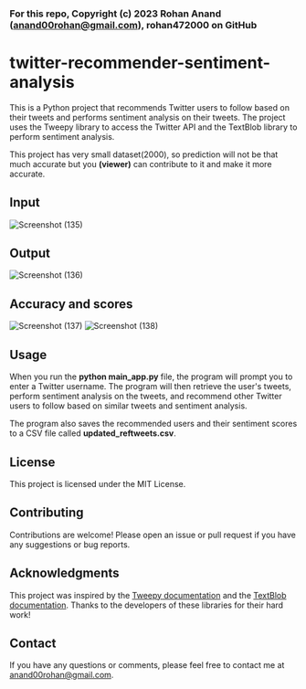 ###  For this repo, Copyright (c) 2023 Rohan Anand (anand00rohan@gmail.com), rohan472000 on GitHub

# twitter-recommender-sentiment-analysis
This is a Python project that recommends Twitter users to follow based on their tweets and performs sentiment analysis on their tweets. The project uses the Tweepy library to access the Twitter API and the TextBlob library to perform sentiment analysis.

This project has very small dataset(2000), so prediction will not be that much accurate but you **(viewer)** can contribute to it and make it more accurate.


## Input
![Screenshot (135)](https://user-images.githubusercontent.com/96521078/229467042-fa349ee9-a5fa-48ed-b548-2b170177d261.png)

## Output
![Screenshot (136)](https://user-images.githubusercontent.com/96521078/229467079-1c3c4cc1-c043-4d76-98cf-89c5687d9037.png)

## Accuracy and scores
![Screenshot (137)](https://user-images.githubusercontent.com/96521078/229478501-ee1e3622-7bf1-4189-a678-db8a586c5991.png)
![Screenshot (138)](https://user-images.githubusercontent.com/96521078/229478551-b6aa9207-ff3c-497d-a93c-251623628bd9.png)


## Usage
When you run the **python main_app.py** file, the program will prompt you to enter a Twitter username. The program will then retrieve the user's tweets, perform sentiment analysis on the tweets, and recommend other Twitter users to follow based on similar tweets and sentiment analysis.

The program also saves the recommended users and their sentiment scores to a CSV file called **updated_reftweets.csv**.

## License
This project is licensed under the MIT License.

## Contributing
Contributions are welcome! Please open an issue or pull request if you have any suggestions or bug reports.

## Acknowledgments
This project was inspired by the [Tweepy documentation](https://docs.tweepy.org/en/latest/getting_started.html) and the [TextBlob documentation](https://textblob.readthedocs.io/en/dev/). Thanks to the developers of these libraries for their hard work!

## Contact
If you have any questions or comments, please feel free to contact me at anand00rohan@gmail.com.





